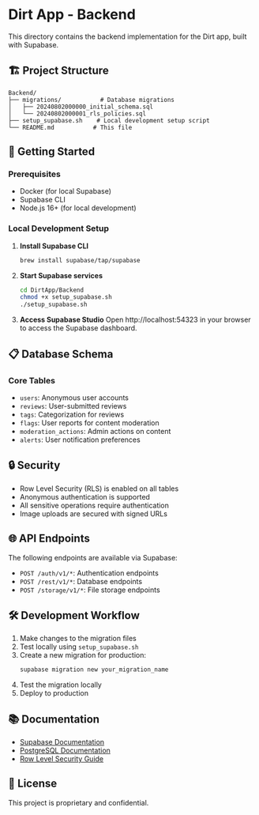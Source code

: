 # Dirt App - Backend

This directory contains the backend implementation for the Dirt app, built with Supabase.

## 🏗️ Project Structure

```
Backend/
├── migrations/           # Database migrations
│   ├── 20240802000000_initial_schema.sql
│   └── 20240802000001_rls_policies.sql
├── setup_supabase.sh    # Local development setup script
└── README.md           # This file
```

## 🚀 Getting Started

### Prerequisites

- Docker (for local Supabase)
- Supabase CLI
- Node.js 16+ (for local development)

### Local Development Setup

1. **Install Supabase CLI**
   ```bash
   brew install supabase/tap/supabase
   ```

2. **Start Supabase services**
   ```bash
   cd DirtApp/Backend
   chmod +x setup_supabase.sh
   ./setup_supabase.sh
   ```

3. **Access Supabase Studio**
   Open http://localhost:54323 in your browser to access the Supabase dashboard.

## 📋 Database Schema

### Core Tables

- `users`: Anonymous user accounts
- `reviews`: User-submitted reviews
- `tags`: Categorization for reviews
- `flags`: User reports for content moderation
- `moderation_actions`: Admin actions on content
- `alerts`: User notification preferences

## 🔒 Security

- Row Level Security (RLS) is enabled on all tables
- Anonymous authentication is supported
- All sensitive operations require authentication
- Image uploads are secured with signed URLs

## 🌐 API Endpoints

The following endpoints are available via Supabase:

- `POST /auth/v1/*`: Authentication endpoints
- `POST /rest/v1/*`: Database endpoints
- `POST /storage/v1/*`: File storage endpoints

## 🛠️ Development Workflow

1. Make changes to the migration files
2. Test locally using `setup_supabase.sh`
3. Create a new migration for production:
   ```bash
   supabase migration new your_migration_name
   ```
4. Test the migration locally
5. Deploy to production

## 📚 Documentation

- [Supabase Documentation](https://supabase.com/docs)
- [PostgreSQL Documentation](https://www.postgresql.org/docs/)
- [Row Level Security Guide](https://supabase.com/docs/guides/auth/row-level-security)

## 📄 License

This project is proprietary and confidential.
